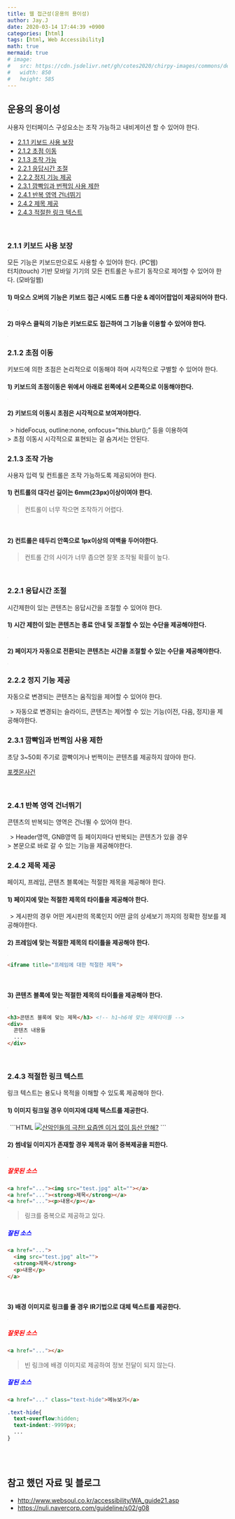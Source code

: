 ```yaml
---
title: 웹 접근성(운용의 용이성)
author: Jay.J
date: 2020-03-14 17:44:39 +0900
categories: [html]
tags: [html, Web Accessibility]
math: true
mermaid: true
# image:
#   src: https://cdn.jsdelivr.net/gh/cotes2020/chirpy-images/commons/devices-mockup.png
#   width: 850
#   height: 585
---
```


## 운용의 용이성
사용자 인터페이스 구성요소는 조작 가능하고 내비게이션 할 수 있어야 한다.

- [2.1.1 키보드 사용 보장](#211-키보드-사용-보장)
- [2.1.2 초점 이동](#212-초점-이동)
- [2.1.3 조작 가능](#213-조작-가능)
- [2.2.1 응답시간 조절](#221-응답시간-조절)
- [2.2.2 정지 기능 제공](#222-정지-기능-제공)
- [2.3.1 깜빡임과 번쩍임 사용 제한](#231-깜빡임과-번쩍임-사용-제한)
- [2.4.1 반복 영역 건너뛰기](#231-반복-영역-건너뛰기)
- [2.4.2 제목 제공](#231-제목-제공)
- [2.4.3 적절한 링크 텍스트](#231-적절한-링크-텍스트)

<br>

### 2.1.1 키보드 사용 보장
모든 기능은 키보드만으로도 사용할 수 있어야 한다. (PC웹)<br>
터치(touch) 기반 모바일 기기의 모든 컨트롤은 누르기 동작으로 제어할 수 있어야 한다. (모바일웹)

#### 1) 마오스 오버의 기능은 키보드 접근 시에도 드롭 다운 & 레이어팝업이 제공되어야 한다.

<img src="/assets/img/webAccessibility/keyboard_access1.jpg" alt="" style="left:0;transform:none;border:1px solid #eee">

<br>

#### 2) 마우스 클릭의 기능은 키보드로도 접근하여 그 기능을 이용할 수 있어야 한다.

<img src="/assets/img/webAccessibility/keyboard_access2.jpg" alt="" style="left:0;transform:none;border:1px solid #eee">


<br>

### 2.1.2 초점 이동
키보드에 의한 초점은 논리적으로 이동해야 하며 시각적으로 구별할 수 있어야 한다.

#### 1) 키보드의 초점이동은 위에서 아래로 왼쪽에서 오른쪽으로 이동해야한다.

<img src="/assets/img/webAccessibility/focus_shift.jpg" alt="" style="left:0;transform:none;border:1px solid #eee">

<br>

#### 2) 키보드의 이동시 초점은 시각적으로 보여져야한다.

<img src="/assets/img/webAccessibility/focus_shift2.jpg" alt="" style="left:0;transform:none;border:1px solid #eee">
> hideFocus, outline:none, onfocus=”this.blur();” 등을 이용하여<br>
> 초점 이동시 시각적으로 표현되는 걸 숨겨서는 안된다.

<br>

### 2.1.3 조작 가능
사용자 입력 및 컨트롤은 조작 가능하도록 제공되어야 한다.

#### 1) 컨트롤의 대각선 길이는 6mm(23px)이상이여야 한다.
> 컨트롤이 너무 작으면 조작하기 어렵다.

<br>

#### 2) 컨트롤은 테두리 안쪽으로 1px이상의 여백을 두어야한다.
> 컨트롤 간의 사이가 너무 좁으면 잘못 조작될 확률이 높다.

<br>

### 2.2.1 응답시간 조절
시간제한이 있는 콘텐츠는 응답시간을 조절할 수 있어야 한다.

#### 1) 시간 제한이 있는 콘텐츠는 종료 안내 및 조절할 수 있는 수단을 제공해야한다.
<img src="/assets/img/webAccessibility/response_time1.jpg" alt="" style="left:0;transform:none;border:1px solid #eee">

<br>

#### 2) 페이지가 자동으로 전환되는 콘텐츠는 시간을 조절할 수 있는 수단을 제공해야한다.
<img src="/assets/img/webAccessibility/response_time2.jpg" alt="" style="left:0;transform:none;border:1px solid #eee">

<br>

### 2.2.2 정지 기능 제공
자동으로 변경되는 콘텐츠는 움직임을 제어할 수 있어야 한다.

<img src="/assets/img/webAccessibility/stop_function.jpg" alt="" style="left:0;transform:none;border:1px solid #eee">
> 자동으로 변경되는 슬라이드, 콘텐츠는 제어할 수 있는 기능(이전, 다음, 정지)을 제공해야한다.

<br>

### 2.3.1 깜빡임과 번쩍임 사용 제한
초당 3~50회 주기로 깜빡이거나 번쩍이는 콘텐츠를 제공하지 않아야 한다.

[포켓몬사건](https://namu.wiki/w/%ED%8F%AC%EC%BC%93%EB%AA%AC%20%EC%87%BC%ED%81%AC)

<br>

### 2.4.1 반복 영역 건너뛰기
콘텐츠의 반복되는 영역은 건너뛸 수 있어야 한다.

<img src="/assets/img/webAccessibility/skipnavi.jpg" alt="" style="left:0;transform:none;border:1px solid #eee">
> Header영역, GNB영역 등 페이지마다 반복되는 콘텐츠가 있을 경우<br>
> 본문으로 바로 갈 수 있는 기능을 제공해야한다.

<br>

### 2.4.2 제목 제공
페이지, 프레임, 콘텐츠 블록에는 적절한 제목을 제공해야 한다.

#### 1) 페이지에 맞는 적절한 제목의 타이틀을 제공해야 한다.
<img src="/assets/img/webAccessibility/title1.jpg" alt="" style="left:0;transform:none;border:1px solid #eee">
> 게시판의 경우 어떤 게시판의 목록인지 어떤 글의 상세보기 까지의 정확한 정보를 제공해야한다.

<br>

#### 2) 프레임에 맞는 적절한 제목의 타이틀을 제공해야 한다.
<img src="/assets/img/webAccessibility/title2.jpg" alt="" style="left:0;transform:none;border:1px solid #eee">

```HTML
<iframe title="프레임에 대한 적절한 제목">
```

<br>

#### 3) 콘텐츠 블록에 맞는 적절한 제목의 타이틀을 제공해야 한다.
<img src="/assets/img/webAccessibility/title3.jpg" alt="" style="left:0;transform:none;border:1px solid #eee">

```HTML
<h3>콘텐츠 블록에 맞는 제목</h3> <!-- h1~h6에 맞는 제목타이틀 -->
<div>
  콘텐츠 내용들
  ...
</div>
```

<br>

### 2.4.3 적절한 링크 텍스트
링크 텍스트는 용도나 목적을 이해할 수 있도록 제공해야 한다.

#### 1) 이미지 링크일 경우 이미지에 대체 텍스트를 제공한다.
<img src="/assets/img/webAccessibility/need_alt_img.png" alt="" style="left:0;transform:none;border:1px solid #eee">
```HTML
<a href="..."><img src="test.jpg" alt="산악인들의 극찬! 요즘엔 이거 없이 등산 안해?"></a>
```

<br>

#### 2) 썸네일 이미지가 존재할 경우 제목과 묶어 중복제공을 피한다.
<img src="/assets/img/webAccessibility/link.jpg" alt="" style="left:0;transform:none;border:1px solid #eee">

##### <b style='color:red'>잘못된 소스</b>

```HTML
<a href="..."><img src="test.jpg" alt=""></a>
<a href="..."><strong>제목</strong></a>
<a href="..."><p>내용</p></a>
```
> 링크를 중복으로 제공하고 있다.

##### <b style='color:blue'>잘된 소스</b>

```HTML
<a href="...">
  <img src="test.jpg" alt="">
  <strong>제목</strong>
  <p>내용</p>
</a>
```

<br>

#### 3) 배경 이미지로 링크를 줄 경우 IR기법으로 대체 텍스트를 제공한다.
<img src="/assets/img/webAccessibility/ir_link.jpg" alt="" style="left:0;transform:none;border:1px solid #eee">

##### <b style='color:red'>잘못된 소스</b>

```HTML
<a href="..."></a>
```
> 빈 링크에 배경 이미지로 제공하여 정보 전달이 되지 않는다.

##### <b style='color:blue'>잘된 소스</b>

```HTML
<a href="..." class="text-hide">메뉴보기</a>
```
```CSS
.text-hide{
  text-overflow:hidden;
  text-indent:-9999px;
  ...
}
```

<br>
<br>

## 참고 했던 자료 및 블로그
 - <a href="http://www.websoul.co.kr/accessibility/WA_guide21.asp" target="_blank">http://www.websoul.co.kr/accessibility/WA_guide21.asp</a>
 - <a href="https://nuli.navercorp.com/guideline/s02/g08" target="_blank">https://nuli.navercorp.com/guideline/s02/g08</a>
